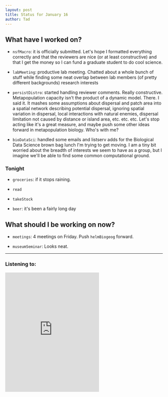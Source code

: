 ```yaml
---
layout: post 
title: Status for January 16 
author: Tad
---
```


## What have I worked on?

* `nsfMacro`: it is officially submitted. Let's hope I formatted everything correctly and that the reviewers are nice (or at least constructive) and that I get the money so I can fund a graduate student to do cool science.

* `labMeeting`: productive lab meeting. Chatted about a whole bunch of stuff while finding some neat overlap between lab members (of pretty different backgrounds) research interests

* `persistDistro`: started handling reviewer comments. Really constructive. Metapopulation capacity isn't the product of a dynamic model. There. I said it. It mashes some assumptions about dispersal and patch area into a spatial network describing potential dispersal, ignoring spatial variation in dispersal, local interactions with natural enemies, dispersal limitation not caused by distance or island area, etc. etc. etc. Let's stop acting like it's a great measure, and maybe push some other ideas forward in metapopulation biology. Who's with me?

* `bioDataSci`: handled some emails and listserv adds for the Biological Data Science brown bag lunch I'm trying to get moving. I am a tiny bit worried about the breadth of interests we seem to have as a group, but I imagine we'll be able to find some common computational ground. 



### Tonight

* `groceries`: if it stops raining.

* `read` 

* `takeStock`

* `beer`: it's been a fairly long day




## What should I be working on now?

* `meetings`: 4 meetings on Friday. Push `helmBiogeog` forward. 

* `museumSeminar`: Looks neat. 





--- 

### Listening to:

<iframe src="https://open.spotify.com/embed/track/1vqtj4c5aNPKkLS2LXkd4E" width="300" height="380" frameborder="0" allowtransparency="true" allow="encrypted-media"></iframe>

<i class='fa fa-code' style='color:pink'></i>
